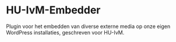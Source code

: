 # HU-IvM-Embedder
Plugin voor het embedden van diverse externe media op onze eigen WordPress installaties, geschreven voor HU-IvM.
